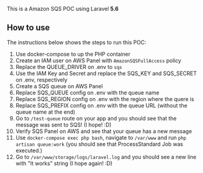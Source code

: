 
This is a Amazon SQS POC using Laravel **5.6**


## How to use

The instructions below shows the steps to run this POC:

1. Use docker-compose to up the PHP container
2. Create an IAM user on AWS Panel with `AmazonSQSFullAccess` policy
3. Replace the QUEUE_DRIVER on .env to `sqs`
4. Use the IAM Key and Secret and replace the SQS_KEY and SQS_SECRET on .env, respectively
5. Create a SQS queue on AWS Panel
6. Replace SQS_QUEUE config on .env with the queue name
7. Replace SQS_REGION config on .env with the region where the quere is
8. Replace SQS_PREFIX config on .env with the queue URL (without the queue name at the end)
9. Go to `/test-queue` route on your app and you should see that the message was sent to SQS! (I hope! :D)
10. Verify SQS Panel on AWS and see that your queue has a new message
11. Use `docker-compose exec php bash`, navigate to `/var/www` and run `php artisan queue:work` (you should see that ProcessStandard Job was executed.)
12. Go to `/var/www/storage/logs/laravel.log` and you should see a new line with "It works" string (I hope again! :D)
